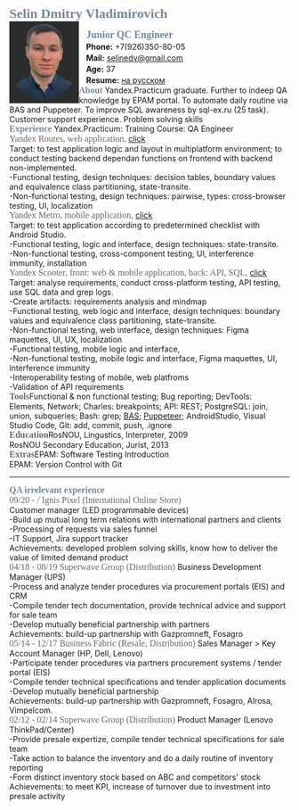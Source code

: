 <font size="5" color="778899" face="Trebuchet MS"> <b>Selin Dmitry Vladimirovich</b> </font> <br clear="side"/>
<img src="https://raw.githubusercontent.com/Selinedv/selinedv.github.io/main/smallphoto.jpg" align="left" alt="image" width="125" /> <cut/>

ㅤ<font size="4" color="778899" face="Trebuchet MS"><b>Junior QC Engineer</b></font><br clear="">
ㅤ**Phone:** +7(926)350-80-05 <br clear="">
ㅤ**Mail:** selinedv@gmail.com <br clear="">
ㅤ**Age:** 37 <br clear="">
ㅤ**Resume:** [на русском](https://github.com/Selinedv/selinedv.github.io/raw/main/Selin%20QC%20trainee____.pdf "Click to load")<br clear=""> 
<font size="3" color="778899" face="Trebuchet MS"><b>About</b></font>
Yandex.Practicum graduate. Further to indeep QA knowledge by EPAM portal. To automate daily routine via BAS and Puppeteer. To improve SQL awareness by sql-ex.ru (25 task).
Customer support experience. Problem solving skills<br clear=""/>
<font size="3" color="778899" face="Trebuchet MS"><b>Experience</b></font>
Yandex.Practicum: Training Course: QA Engineer <br clear="">
<font size="3" color="696969" face="Trebuchet MS">Yandex Routes, web application, </font> [click](https://github.com/Selinedv/selinedv.github.io/blob/main/Yandex.Routes.Checklist_Cases.xlsx) <br clear=""> 
Target: to test application logic and layout in multiplatform environment; to conduct testing backend dependan functions on frontend with backend non-implemented.<br clear=""> 
-Functional testing, design techniques: decision tables, boundary values and equivalence class partitioning, state-transite.<br clear="">
-Non-functional testing, design techniques: pairwise, types: cross-browser testing, UI, localization<br clear="">
<font size="3" color="696969" face="Trebuchet MS">Yandex Metro, mobile application, </font> [click](https://github.com/Selinedv/selinedv.github.io/blob/main/Yandex.Prilavok_Yandex.Metro_mobile.xlsx)<br clear="">
Target: to test application according to predetermined checklist with Android Studio.<br clear=""> 
-Functional testing, logic and interface, design techniques: state-transite.<br clear="">
-Non-functional testing, cross-component testing, UI, interference immunity, installation <br clear="">
<font size="3" color="696969" face="Trebuchet MS">Yandex Scooter, front: web & mobile application, back: API, SQL, </font> [click](https://github.com/Selinedv/selinedv.github.io/blob/main/Yandex.Taxi.%20Mindmap_checklist_Cases.xlsx)<br clear="">
Target: analyse requirements, conduct cross-platform testing, API testing, use SQL data and grep logs. <br clear="">
-Create artifacts: requirements analysis and mindmap<br clear="">
-Functional testing, web logic and interface, design techniques: boundary values and equivalence class partitioning, state-transite.<br clear="">
-Non-functional testing, web interface, design techniques: Figma maquettes, UI, UX, localization <br clear="">
-Functional testing, mobile logic and interface,  <br clear="">
-Non-functional testing, mobile logic and interface, Figma maquettes, UI, interference immunity <br clear="">
-Interoperability testing of mobile, web platfroms <br clear="">
-Validation of API requirements
<br clear="">
<font size="3" color="696969" face="Trebuchet MS"><b>Tools</b></font>Functional & non functional testing; Bug reporting; DevTools: Elements, Network; Charles: breakpoints; API: REST; PostgreSQL: join, union, subqueries; Bash: grep; [BAS](https://youtu.be/4l94BWbky_o "Click for Youtube. Details are in summary; rec for 1,25 speed"); [Puppeteer](https://youtu.be/hSY4BcvlmOI "Click for Youtube. Auto-update a CV on hh website; antibot capture is workarounded"); AndroidStudio, Visual Studio Code, Git: add, commit, push, .ignore<br clear="">
<font size="3" color="696969" face="Trebuchet MS"><b>Education</b></font>RosNOU, Lingustics, Interpreter, 2009 <br clear=""> RosNOU Secondary Education, Jurist, 2013<br clear="">
<font size="3" color="696969" face="Trebuchet MS"><b>Extras</b></font>EPAM: Software Testing Introduction <br clear=""> EPAM: Version Control with Git <br clear="">

***

<font size="3" color="778899" face="Trebuchet MS"><b>QA irrelevant experience</b></font><br clear=""><font size="3" color="696969" face="Trebuchet MS">09/20 - _/_ Ignis Pixel (International Online Store)</font><br clear="">
Customer manager (LED programmable devices)<br clear=""> 
-Build up mutual long term relations with international partners and clients<br clear=""> 
-Processing of requests via sales funnel<br clear=""> 
-IT Support, Jira support tracker<br clear="">
Achievements: developed problem solving skills, know how to deliver the value of limited demand product<br clear="">
<font size="3" color="696969" face="Trebuchet MS">04/18 - 08/19 Superwave Group (Distribution)</font>
Business Development Manager (UPS)<br clear=""> 
-Process and analyze tender procedures via procurement portals (EIS) and CRM <br clear="">
-Compile tender tech documentation, provide technical advice and support for sale team <br clear="">
-Develop mutually beneficial partnership with partners<br clear="">
Achievements: build-up partnership with Gazpromneft, Fosagro<br clear=""/>
<font size="3" color="696969" face="Trebuchet MS">05/14 - 12/17 Business Fabric (Resale, Distribution)</font>
Sales Manager > Key Account Manager (HP, Dell, Lenovo)<br clear="">
-Participate tender prоcedures via partners procurement systems / tender portal (EIS) <br clear="">
-Compile tender technical specifications and tender application documents <br clear="">
-Develop mutually beneficial partnership<br clear="">
Achievements: build-up partnership with Gazpromneft, Fosagro, Alrosa, Vimpelcom.<br clear="">
<font size="3" color="696969" face="Trebuchet MS">02/12 - 02/14 Superwave Group (Distribution)</font>
Product Manager (Lenovo ThinkPad/Center)<br clear=""> 
-Provide presale expertize, compile tender technical specifications for sale team <br clear=""/>
-Take action to balance the inventory and do a daily routine of inventory reporting <br clear=""/>
-Form distinct inventory stock based on ABC and competitors' stock <br clear=""/>
Achievements: to meet KPI, increase of turnover due to investment into presale activity
